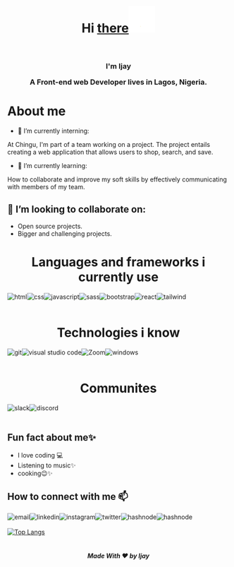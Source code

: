 # <h1 align="center">Hi <a href="https://github.com/ijayhub">there<a><img src="https://github.com/Kathryn-Jie/Kathryn-Jie/blob/main/wave.gif" width="60px"/></h1>
<Br>

<h3 align="center">I'm Ijay
 
A Front-end web Developer lives in Lagos, Nigeria.</h3>


 # About me


- 🔭 I’m currently interning:

At Chingu, I'm part of a team working on a project. The project entails creating a web application that allows users to shop, search, and save.

- 🌱 I’m currently learning:

How to collaborate and improve my soft skills by effectively communicating with members of my team.

## 👯 I’m looking to collaborate on:

- Open source projects.
- Bigger and challenging projects.

## <h1 align="center">Languages and frameworks i currently use</h1>

 <img align="left" alt="html" src="https://img.shields.io/badge/HTML5-E34F26?style=for-the-badge&logo=html5&logoColor=white"/>
 <img align="left" alt="css" src="https://img.shields.io/badge/CSS3-1572B6?style=for-the-badge&logo=css3&logoColor=white"/>
 <img align="left" alt="javascript" src="https://img.shields.io/badge/JavaScript-323330?style=for-the-badge&logo=javascript&logoColor=F7DF1E"/>
 <img align="left" alt="sass" src="https://img.shields.io/badge/Sass-CC6699?style=for-the-badge&logo=sass&logoColor=white"/>
 <img align="left" alt="bootstrap" src="https://img.shields.io/badge/Bootstrap-563D7C?style=for-the-badge&logo=bootstrap&logoColor=white"/>
 <img align="left" alt="react" src="https://img.shields.io/badge/React-20232A?style=for-the-badge&logo=react&logoColor=61DAFB"/>
 <img align="left" alt="tailwind" src="https://img.shields.io/badge/Tailwind_CSS-38B2AC?style=for-the-badge&logo=tailwind-css&logoColor=white"/>
 <br/>
 <br/>
 
 ## <h1 align="center">Technologies i know</h1>
 
 <img align="left" alt="git" src="https://img.shields.io/badge/Git-F05032?style=for-the-badge&logo=git&logoColor=white"/>
 <img align="left" alt="visual studio code" src="https://img.shields.io/badge/Visual_Studio_Code-0078D4?style=for-the-badge&logo=visual%20studio%20code&logoColor=white"/>
 <img align="left" alt="Zoom" src="https://img.shields.io/badge/Zoom-2D8CFF?style=for-the-badge&logo=zoom&logoColor=white"/>
 <img align="left" alt="windows" src="https://img.shields.io/badge/Windows-0078D6?style=for-the-badge&logo=windows&logoColor=white"/>
 <br/>
 <br/>
 
##  <h1 align="center">Communites</h1>
 
 <img align="left" alt="slack" src="https://img.shields.io/badge/Slack-4A154B?style=for-the-badge&logo=slack&logoColor=white"/>
 <img align="left" alt="discord" src="https://img.shields.io/badge/Discord-7289DA?style=for-the-badge&logo=discord&logoColor=white"/>
 <br/>
 <br/>
 
 
## Fun fact about me✨

- I love coding :computer:
- Listening to music✨
- cooking😉✨

## How to connect with  me 📫
 <a mailto="ijeonyi@gmail.com" target="_blank"><img align="left" alt="email" src="https://img.shields.io/badge/Gmail-D14836?style=for-the-badge&logo=gmail&logoColor=white"/></a>
 <a href="https://www.linkedin.com/in/ijeoma-igboagu/" target="_blank"><img align="left" alt="linkedin" src="https://img.shields.io/badge/LinkedIn-0077B5?style=for-the-badge&logo=linkedin&logoColor=white"/></a>
<a href="https://www.instagram.com/ij.ijay/" target="_blank"><img align="left" alt="instagram" src="https://img.shields.io/badge/Instagram-E4405F?style=for-the-badge&logo=instagram&logoColor=white"/></a>
<a href="https://twitter.com/ijaydimples" target="_blank"><img align="left" alt="twitter" src="https://img.shields.io/badge/twitter-0077B5?style=for-the-badge&logo=twitter&logoColor=white"/></a>
 <a href="https://hashnode.com/@Ijay" target="_blank"><img align="left" alt="hashnode" src="https://img.shields.io/badge/Hashnode-2962FF?style=for-the-badge&logo=hashnode&logoColor=white"/>
 <a href="https://wa.me/+2348125089145" target="_blank"><img align="left" alt="hashnode" src="https://img.shields.io/badge/WhatsApp-25D366?style=for-the-badge&logo=whatsapp&logoColor=white"/>
  <br/>
  <br/>
  [![Top Langs](https://github-readme-stats.vercel.app/api/top-langs/?username=ijayhub&layout=compact&show_icons=true&theme=merko)](https://github.com/anuraghazra/github-readme-stats)
  <br/>
  <br/>
  

<h5 align="center">Made With ❤️ by Ijay </h5>
